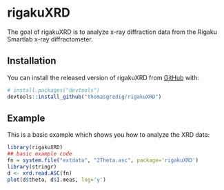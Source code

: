 # rigakuXRD

<!-- badges: start -->
<!-- badges: end -->

The goal of rigakuXRD is to analyze x-ray diffraction data from the Rigaku Smartlab x-ray diffractometer.

## Installation

You can install the released version of rigakuXRD from [GitHub](https://github.com/thomasgredig/rigakuXRD) with:

``` r
# install.packages("devtools")
devtools::install_github("thomasgredig/rigakuXRD")
```

## Example

This is a basic example which shows you how to analyze the XRD data:

``` r
library(rigakuXRD)
## basic example code
fn = system.file("extdata", "2Theta.asc", package='rigakuXRD')
library(stringr)
d <- xrd.read.ASC(fn)
plot(d$theta, d$I.meas, log='y')
```

